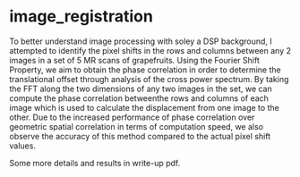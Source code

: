 # image_registration

To better understand image processing with soley a DSP background, I attempted to identify the pixel shifts in the rows and columns between any 2 images in a set of 5 MR scans of grapefruits. Using the Fourier Shift Property, we aim to obtain the phase correlation in order to determine the translational offset through analysis of the cross power spectrum.  By taking the FFT along the two dimensions of any two images in the set, we can compute the phase correlation betweenthe rows and columns of each image which is used to calculate the displacement from one image to the other. Due to the increased performance of phase correlation over geometric spatial correlation in terms of computation speed, we also observe the accuracy of this method compared to the actual pixel shift values.

Some more details and results in write-up pdf.
